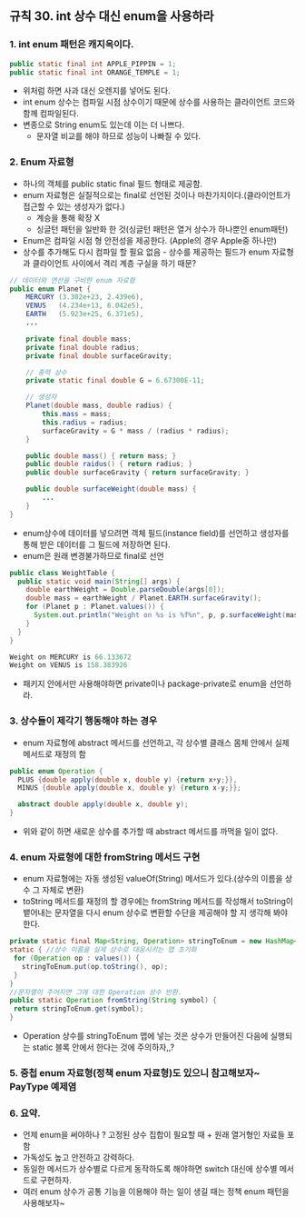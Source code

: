 ## 규칙 30. int 상수 대신 enum을 사용하라

### 1. int enum 패턴은 캐지옥이다.
 ```JAVA
 public static final int APPLE_PIPPIN = 1;
 public static final int ORANGE_TEMPLE = 1;
 ```
  - 위처럼 하면 사과 대신 오렌지를 넣어도 된다.
  - int enum 상수는 컴파일 시점 상수이기 때문에 상수를 사용하는 클라이언트 코드와 함께 컴파일된다.
  - 변종으로 String enum도 있는데 이는 더 나쁘다.
    + 문자열 비교를 해야 하므로 성능이 나빠질 수 있다.


### 2. Enum 자료형
 - 하나의 객체를 public static final 필드 형태로 제공함.
 - enum 자료형은 실질적으로는 final로 선언된 것이나 마찬가지이다.(클라이언트가 접근할 수 있는 생성자가 없다.)
   + 계승을 통해 확장 X
   + 싱글턴 패턴을 일반화 한 것(싱글턴 패턴은 열거 상수가 하나뿐인 enum패턴)
 - Enum은 컴파일 시점 형 안전성을 제공한다. (Apple의 경우 Apple중 하나만)
 - 상수를 추가해도 다시 컴파일 할 필요 없음 - 상수를 제공하는 필드가 enum 자료형과 클라이언트 사이에서 격리 계층 구실을 하기 때문?

```JAVA
// 데이터와 연산을 구비한 enum 자료형
public enum Planet {
	MERCURY (3.302e+23, 2.439e6),
	VENUS   (4.234e+13, 6.042e5),
	EARTH   (5.923e+25, 6.371e5),
	...

	private final double mass;
	private final double radius;
	private final double surfaceGravity;

	// 중력 상수
	private static final double G = 6.67300E-11;

	// 생성자
	Planet(double mass, double radius) {
		this.mass = mass;
		this.radius = radius;
		surfaceGravity = G * mass / (radius * radius);
	}

	public double mass() { return mass; }
	public double raidus() { return radius; }
	public double surfaceGravity { return surfaceGravity; }

	public double surfaceWeight(double mass) {
		...
	}
}
```
  - enum상수에 데이터를 넣으려면 객체 필드(instance field)를 선언하고 생성자를 통해 받은 데이터를 그 필드에 저장하면 된다.
  - enum은 원래 변경불가하므로 final로 선언

```JAVA
public class WeightTable {
  public static void main(String[] args) {
    double earthWeight = Double.parseDouble(args[0]);
    double mass = earthWeight / Planet.EARTH.surfaceGravity();
    for (Planet p : Planet.values()) {
      System.out.println("Weight on %s is %f%n", p, p.surfaceWeight(mass));
    }
  }
}
```
```JAVA
Weight on MERCURY is 66.133672
Weight on VENUS is 158.383926
```
 - 패키지 안에서만 사용해야하면 private이나 package-private로 enum을 선언하라.

### 3. 상수들이 제각기 행동해야 하는 경우
 - enum 자료형에 abstract 메서드를 선언하고, 각 상수별 클래스 몸체 안에서 실제 메서드로 재정의 함
 ```JAVA
 public enum Operation {
   PLUS {double apply(double x, double y) {return x+y;}},
   MINUS {double apply(double x, double y) {return x-y;}};

   abstract double apply(double x, double y);
 }
 ```
  - 위와 같이 하면 새로운 상수를 추가할 때 abstract 메서드를 까먹을 일이 없다.

### 4. enum 자료형에 대한 fromString 메서드 구현
 - enum 자료형에는 자동 생성된 valueOf(String) 메서드가 있다.(상수의 이름을 상수 그 자체로 변환)
 - toString 메서드를 재정의 할 경우에는 fromString 메서드를 작성해서 toString이 뱉어내는 문자열을 다시 enum 상수로 변환할 수단을 제공해야 할 지 생각해 봐야 한다.

 ```JAVA
private static final Map<String, Operation> stringToEnum = new HashMap<String, Operation>();
static { //상수 이름을 실제 상수로 대응시키는 맵 초기화
  for (Operation op : values()) {
    stringToEnum.put(op.toString(), op);
  }
}
//문자열이 주어지면 그에 대한 Operation 상수 반환.
public static Operation fromString(String symbol) {
  return stringToEnum.get(symbol);
}
```
 - Operation 상수를 stringToEnum 맵에 넣는 것은 상수가 만들어진 다음에 실행되는 static 블록 안에서 한다는 것에 주의하자,,?

### 5. 중첩 enum 자료형(정책 enum 자료형)도 있으니 참고해보자~ PayType 예제염

### 6. 요약.
  - 언제 enum을 써야하나 ? 고정된 상수 집합이 필요할 때 + 원래 열거형인 자료들 포함
  - 가독성도 높고 안전하고 강력하다.
  - 동일한 메서드가 상수별로 다르게 동작하도록 해야하면 switch 대신에 상수별 메서드로 구현하자.
  - 여러 enum 상수가 공통 기능을 이용해야 하는 일이 생길 때는 정책 enum 패턴을 사용해보자~
